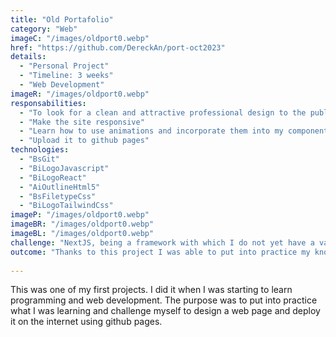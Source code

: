 ```yaml
---
title: "Old Portafolio"
category: "Web"
imageC: "/images/oldport0.webp"
href: "https://github.com/DereckAn/port-oct2023"
details:
  - "Personal Project"
  - "Timeline: 3 weeks"
  - "Web Development"
imageR: "/images/oldport0.webp"
responsabilities:
  - "To look for a clean and attractive professional design to the public"
  - "Make the site responsive"
  - "Learn how to use animations and incorporate them into my components"
  - "Upload it to github pages"
technologies:
  - "BsGit"
  - "BiLogoJavascript"
  - "BiLogoReact"
  - "AiOutlineHtml5"
  - "BsFiletypeCss"
  - "BiLogoTailwindCss"
imageP: "/images/oldport0.webp"
imageBR: "/images/oldport0.webp"
imageBL: "/images/oldport0.webp"
challenge: "NextJS, being a framework with which I do not yet have a vast experience, presented several challenges during the development of this project. The management of server components and page optimization were undoubtedly the most significant hurdles I had to overcome. In addition, NextJS application path manipulation and dynamic page implementation were concepts that required considerable effort to fully grasp. Despite these challenges, I continued to learn and adapt throughout the process."
outcome: "Thanks to this project I was able to put into practice my knowledge of web development, and also helped me to learn new technologies such as NextJS, TailwindCSS and Typescript. It also helped me to improve my design skills and learn new design techniques."
    
---
```


This was one of my first projects. I did it when I was starting to learn programming and web development. The purpose was to put into practice what I was learning and challenge myself to design a web page and deploy it on the internet using github pages.